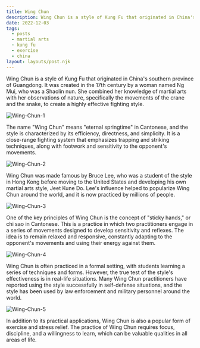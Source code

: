 ```yaml
---
title: Wing Chun
description: Wing Chun is a style of Kung Fu that originated in China's southern province of Guangdong. It was created in the 17th century by a woman named Ng Mui, who was a Shaolin nun. She combined her knowledge of martial arts with her observations of nature, specifically the movements of the crane and the snake, to create a highly effective fighting style.
date: 2022-12-03
tags:
  - posts
  - martial arts
  - kung fu
  - exercise
  - china
layout: layouts/post.njk
---
```


Wing Chun is a style of Kung Fu that originated in China's southern province of Guangdong. It was created in the 17th century by a woman named Ng Mui, who was a Shaolin nun. She combined her knowledge of martial arts with her observations of nature, specifically the movements of the crane and the snake, to create a highly effective fighting style.

<img src="../img/wing-chun/wing-chun-1.jpg" alt="Wing-Chun-1">

The name "Wing Chun" means "eternal springtime" in Cantonese, and the style is characterized by its efficiency, directness, and simplicity. It is a close-range fighting system that emphasizes trapping and striking techniques, along with footwork and sensitivity to the opponent's movements.

<img src="../img/wing-chun/wing-chun-2.jpg" alt="Wing-Chun-2">

Wing Chun was made famous by Bruce Lee, who was a student of the style in Hong Kong before moving to the United States and developing his own martial arts style, Jeet Kune Do. Lee's influence helped to popularize Wing Chun around the world, and it is now practiced by millions of people.

<img src="../img/wing-chun/wing-chun-3.jpg" alt="Wing-Chun-3">

One of the key principles of Wing Chun is the concept of "sticky hands," or chi sao in Cantonese. This is a practice in which two practitioners engage in a series of movements designed to develop sensitivity and reflexes. The idea is to remain relaxed and responsive, constantly adapting to the opponent's movements and using their energy against them.

<img src="../img/wing-chun/wing-chun-4.jpg" alt="Wing-Chun-4">

Wing Chun is often practiced in a formal setting, with students learning a series of techniques and forms. However, the true test of the style's effectiveness is in real-life situations. Many Wing Chun practitioners have reported using the style successfully in self-defense situations, and the style has been used by law enforcement and military personnel around the world.

<img src="../img/wing-chun/wing-chun-5.jpg" alt="Wing-Chun-5">

In addition to its practical applications, Wing Chun is also a popular form of exercise and stress relief. The practice of Wing Chun requires focus, discipline, and a willingness to learn, which can be valuable qualities in all areas of life.
